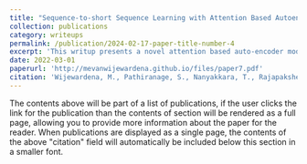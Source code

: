 ```yaml
---
title: "Sequence-to-short Sequence Learning with Attention Based Autoencoders for Non-Intrusive Load Monitoring"
collection: publications
category: writeups
permalink: /publication/2024-02-17-paper-title-number-4
excerpt: 'This writup presents a novel attention based auto-encoder model for non-intrusive load monitoring.'
date: 2022-03-01
paperurl: 'http://mevanwijewardena.github.io/files/paper7.pdf'
citation: 'Wijewardena, M., Pathiranage, S., Nanyakkara, T., Rajapakshe, I. (2022). Sequence-to-short Sequence Learning with Attention Based Autoencoders for Non-Intrusive Load Monitoring.'
---
```


The contents above will be part of a list of publications, if the user clicks the link for the publication than the contents of section will be rendered as a full page, allowing you to provide more information about the paper for the reader. When publications are displayed as a single page, the contents of the above "citation" field will automatically be included below this section in a smaller font.



